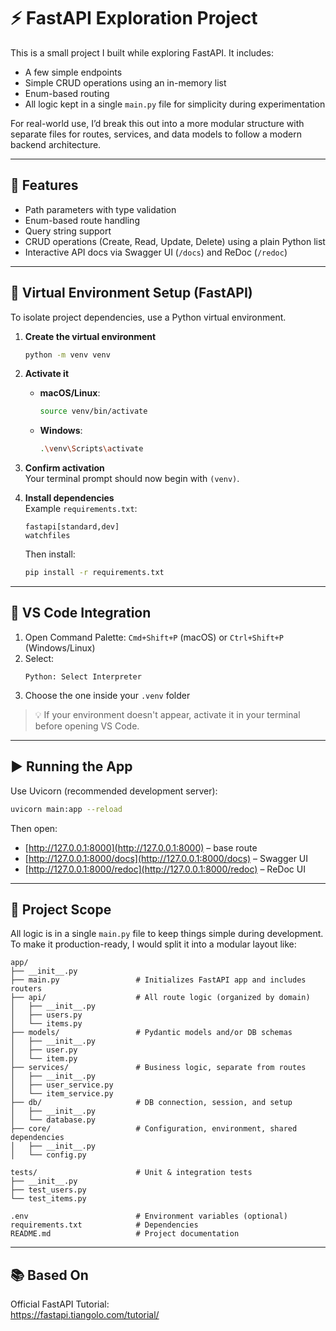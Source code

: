 # ⚡ FastAPI Exploration Project

This is a small project I built while exploring FastAPI. It includes:

- A few simple endpoints  
- Simple CRUD operations using an in-memory list  
- Enum-based routing  
- All logic kept in a single `main.py` file for simplicity during experimentation

For real-world use, I’d break this out into a more modular structure with separate files for routes, services, and data models to follow a modern backend architecture.

---

## 🚀 Features

- Path parameters with type validation  
- Enum-based route handling  
- Query string support  
- CRUD operations (Create, Read, Update, Delete) using a plain Python list  
- Interactive API docs via Swagger UI (`/docs`) and ReDoc (`/redoc`)

---

## 🔧 Virtual Environment Setup (FastAPI)

To isolate project dependencies, use a Python virtual environment.

1. **Create the virtual environment**  
   ```bash
   python -m venv venv
   ```

2. **Activate it**  
   - **macOS/Linux**:  
     ```bash
     source venv/bin/activate
     ```
   - **Windows**:  
     ```bash
     .\venv\Scripts\activate
     ```

3. **Confirm activation**  
   Your terminal prompt should now begin with `(venv)`.

4. **Install dependencies**  
   Example `requirements.txt`:
   ```
   fastapi[standard,dev]
   watchfiles
   ```
   Then install:
   ```bash
   pip install -r requirements.txt
   ```

---

## 🧩 VS Code Integration

1. Open Command Palette: `Cmd+Shift+P` (macOS) or `Ctrl+Shift+P` (Windows/Linux)  
2. Select:
   ```
   Python: Select Interpreter
   ```
3. Choose the one inside your `.venv` folder

> 💡 If your environment doesn't appear, activate it in your terminal before opening VS Code.

---

## ▶️ Running the App

Use Uvicorn (recommended development server):

```bash
uvicorn main:app --reload
```

Then open:
- [http://127.0.0.1:8000](http://127.0.0.1:8000) – base route
- [http://127.0.0.1:8000/docs](http://127.0.0.1:8000/docs) – Swagger UI
- [http://127.0.0.1:8000/redoc](http://127.0.0.1:8000/redoc) – ReDoc UI

---

## 📁 Project Scope

All logic is in a single `main.py` file to keep things simple during development.  
To make it production-ready, I would split it into a modular layout like:

```
app/
├── __init__.py
├── main.py                 # Initializes FastAPI app and includes routers
├── api/                    # All route logic (organized by domain)
│   ├── __init__.py
│   ├── users.py
│   └── items.py
├── models/                 # Pydantic models and/or DB schemas
│   ├── __init__.py
│   ├── user.py
│   └── item.py
├── services/               # Business logic, separate from routes
│   ├── __init__.py
│   ├── user_service.py
│   └── item_service.py
├── db/                     # DB connection, session, and setup
│   ├── __init__.py
│   └── database.py
├── core/                   # Configuration, environment, shared dependencies
│   ├── __init__.py
│   └── config.py

tests/                      # Unit & integration tests
├── __init__.py
├── test_users.py
└── test_items.py

.env                        # Environment variables (optional)
requirements.txt            # Dependencies
README.md                   # Project documentation

```

---

## 📚 Based On

Official FastAPI Tutorial:  
https://fastapi.tiangolo.com/tutorial/
